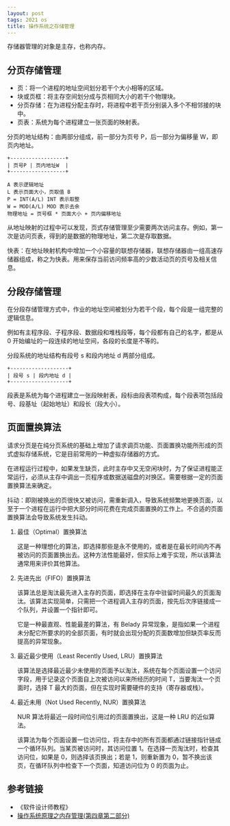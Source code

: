 ```yaml
---
layout: post
tags: 2021 os
title: 操作系统之存储管理
---
```


存储器管理的对象是主存，也称内存。

## 分页存储管理

- 页：将一个进程的地址空间划分若干个大小相等的区域。
- 块或页框：将主存空间划分成与页相同大小的若干个物理块。
- 分页存储：在为进程分配主存时，将进程中若干页分别装入多个不相邻接的块中。
- 页表：系统为每个进程建立一张页面的映射表。

分页的地址结构：由两部分组成，前一部分为页号 P，后一部分为偏移量 W，即页内地址。

```plain
+------------------+
| 页号P | 页内地址W  |
+------------------+

A 表示逻辑地址
L 表示页面大小，页取值 B
P = INT(A/L) INT 表示取整
W = MOD(A/L) MOD 表示去余
物理地址 = 页号框 * 页面大小 + 页内偏移地址
```

从地址映射的过程中可以发现，页式存储管理至少需要两次访问主存。例如，第一次是访问页表，得到的是数据的物理地址，第二次是存取数据。

快表：在地址映射机构中增加一个小容量的联想存储器，联想存储器由一组高速存储器组成，称之为快表。用来保存当前访问频率高的少数活动页的页号及相关信息。

## 分段存储管理

在分段存储管理方式中，作业的地址空间被划分为若干个段，每个段是一组完整的逻辑信息。

例如有主程序段、子程序段、数据段和堆栈段等，每个段都有自己的名字，都是从 0 开始编址的一段连续的地址空间，各段的长度是不等的。

分段系统的地址结构有段号 s 和段内地址 d 两部分组成。

```plain
+-------------------+
| 段号 s | 段内地址 d |
+-------------------+
```

段表是系统为每个进程建立一张段映射表，段标由段表项构成，每个段表项包括段号、段基址（起始地址）和段长（段大小）。

## 页面置换算法

请求分页是在纯分页系统的基础上增加了请求调页功能、页面置换功能所形成的页式虚拟存储系统，它是目前常用的一种虚拟存储器的方式。

在进程运行过程中，如果发生缺页，此时主存中又无空闲块时，为了保证进程能正常运行，必须从主存中调出一页程序或数据送磁盘的对换区。需要根据一定的页面置换算法来确定。

抖动：即刚被换出的页很快又被访问，需重新调入，导致系统频繁地更换页面，以至于一个进程在运行中把大部分时间花费在完成页面置换的工作上。不合适的页面置换算法会导致系统发生抖动。

1. 最佳（Optimal）置换算法

   这是一种理想化的算法，即选择那些是永不使用的，或者是在最长时间内不再被访问的页面置换出去。这种方法性能最好，但实际上难于实现，所以该算法通常用来评价其他算法。

2. 先进先出（FIFO）置换算法

   该算法总是淘汰最先进入主存的页面，即选择在主存中驻留时间最久的页面淘汰。该算法实现简单，只需把一个进程调入主存的页面，按先后次序链接成一个队列，并设置一个指针即可。

   它是一种最直观、性能最差的算法，有 Belady 异常现象，是指如果一个进程未分配它所要求的的全部页面，有时就会出现分配的页面数增加但缺页率反而提高的异常现象。

3. 最近最少使用（Least Recently Used, LRU）置换算法

   该算法是选择最近最少未使用的页面予以淘汰，系统在每个页面设置一个访问字段，用于记录这个页面自上次被访问以来所经历的时间 T，当要淘汰一个页面时，选择 T 最大的页面，但在实现时需要硬件的支持（寄存器或栈）。

4. 最近未用（Not Used Recently, NUR）置换算法

   NUR 算法将最近一段时间位引用过的页面置换出，这是一种 LRU 的近似算法。

   该算法为每个页面设置一位访问位，将主存中的所有页面都通过链接指针链成一个循环队列。当某页被访问时，其访问位置 1。在选择一页淘汰时，检查其访问位，如果是 0，则选择该页换出；若是 1，则重新置为 0，暂不换出该页，在循环队列中检查下一个页面，知道访问位为 0 的页面为止。

## 参考链接

- 《软件设计师教程》
- [操作系统原理之内存管理(第四章第二部分)](https://www.cnblogs.com/jalja/p/11455440.html)
